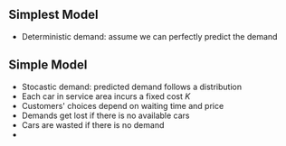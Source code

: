 

## Simplest Model
* Deterministic demand: assume we can perfectly predict the demand


## Simple Model
* Stocastic demand: predicted demand follows a distribution
* Each car in service area incurs a fixed cost $K$
* Customers' choices depend on waiting time and price 
* Demands get lost if there is no available cars
* Cars are wasted if there is no demand
* 
